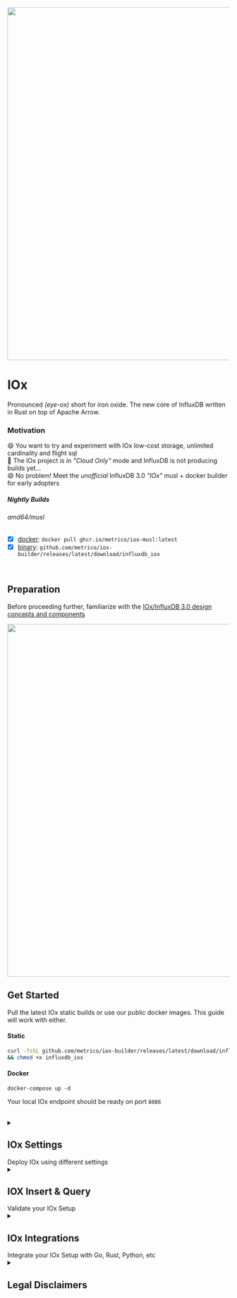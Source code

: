 <img src="https://pbs.twimg.com/profile_banners/1967601206/1682514855/1500x500" width=800>

# IOx
Pronounced _(eye-ox)_ short for iron oxide. The new core of InfluxDB written in Rust on top of Apache Arrow.

### Motivation
😄 You want to try and experiment with IOx low-cost storage, unlimited cardinality and flight sql<br>
🥵‍ The IOx project is in _"Cloud Only"_ mode and InfluxDB is not producing builds yet...<br>
😄 No problem! Meet the _unofficial_ InfluxDB 3.0 _"IOx"_ musl + docker builder for early adopters

##### Nightly Builds
###### amd64/musl
  - [x] [docker](https://github.com/metrico/iox-builder/pkgs/container/iox-musl): `docker pull ghcr.io/metrico/iox-musl:latest`
  - [x] [binary](https://github.com/metrico/iox-builder/releases): `github.com/metrico/iox-builder/releases/latest/download/influxdb_iox`

<br>

## Preparation

Before proceeding further, familiarize with the [IOx/InfluxDB 3.0 design concepts and components](https://www.influxdata.com/blog/influxdb-3-0-system-architecture/)

<img src="https://github.com/metrico/iox-community/assets/1423657/f31266ad-bcea-431b-abbc-839fa4660517" width=800>

<br>

## Get Started

Pull the latest IOx static builds or use our public docker images. This guide will work with either.

#### Static
```bash
curl -fsSL github.com/metrico/iox-builder/releases/latest/download/influxdb_iox -O \
&& chmod +x influxdb_iox
```

#### Docker
```
docker-compose up -d
```

Your local IOx endpoint should be ready on port `8086`

<br>
  
<details>
    <summary><h2>IOx Settings</h2> Deploy IOx using different settings</summary>  
  
This demo will launch IOx `router`, `querier`, `ingester` and `compactor` on the same host using local storage:

```mermaid
  graph TD;
      Router-->Ingester;
      Router-->Querier;
      Ingester-->Storage;
      Querier-->Storage;
      Compactor-->Storage;
      Ingester-->Metadata;
      Querier-->Metadata;
      Metadata-.->Postgres;
      Metadata-.->sqlite;
      Garbage-Collector-->Storage;
      Storage-.->S3;
      Storage-.->Filesystem;

   style Querier fill:#d9ead3ff
   style Ingester fill:#c9daf8ff
   style Compactor fill:#f4ccccff
   style Garbage-Collector fill:#ead1dcff

```

Each service uses a dedicated port for scaling and distribution. In this demo, nginx will proxy traffic between services.
  
<br>  

```
      - INFLUXDB_IOX_OBJECT_STORE=file
      - INFLUXDB_IOX_DB_DIR=/data
      - INFLUXDB_IOX_BUCKET=iox
      - INFLUXDB_IOX_CATALOG_DSN=sqlite:///data/catalog.sqlite
      - INFLUXDB_IOX_ROUTER_HTTP_BIND_ADDR=iox:8080
      - INFLUXDB_IOX_ROUTER_GRPC_BIND_ADDR=iox:8081
      - INFLUXDB_IOX_QUERIER_GRPC_BIND_ADDR=iox:8082
      - INFLUXDB_IOX_INGESTER_GRPC_BIND_ADDR=iox:8083
      - INFLUXDB_IOX_COMPACTOR_GRPC_BIND_ADDR=iox:8084
```

Each server needs an identifier for writing to object storage and as an identifier that is added to replicated writes, Write Buffer segments and Chunks. Must be unique in a group of connected or semi-connected IOx servers. Must be a number that can be represented by a 32-bit unsigned integer.

```
      - INFLUXDB_IOX_ID=1
```


The demo catalog uses *sqlite* by default. To enable persistent catalog using *postgres*, use the following:

```
      - INFLUXDB_IOX_CATALOG_DSN=postgres://postgres@localhost:5432/postgres
```

The demo stores to filesystem. To enable S3/R2/Minio object storage use the following parameters:

```
      - INFLUXDB_IOX_OBJECT_STORE=s3
      - AWS_ACCESS_KEY_ID=access_key_value
      - AWS_SECRET_ACCESS_KEY=secret_access_key_value
      - AWS_DEFAULT_REGION=us-east-2
      - INFLUXDB_IOX_BUCKET=bucket-name
      - AWS_ENDPOINT = http://minio:9000
```

For other storage options refer to [env example](https://github.com/metrico/iox-builder/blob/main/env.example)

### API Proxy

To emulate InfluxDB3.0 Cloud works, an nginx proxy is included to serve all IOx services from a single endpoint.
```
events {}
http {
  server {
    listen 8086;
    http2 on;
    location /api {
       proxy_pass_request_headers on;
       proxy_pass http://iox:8080;
    }
    location /health {
       proxy_pass http://iox:8080;
    }
    location / {
       proxy_pass_request_headers on;
       if ($http_content_type = "application/grpc") {
            grpc_pass iox:8082;
       }
       proxy_pass http://iox:8082;
    }
  }
}
```


</details>
  

<details>
    <summary><h2>IOX Insert & Query</h2> Validate your IOx Setup</summary>

<br>

Let's start testing and using your brand new IOx instance!  
  
### Health

Check the instance health: `curl http://127.0.0.1:8080/health`

The expected response is `OK`

### Insert

Insert a sample dataset using the Influx V2 API and line protocol to test the `router` API on port 8080

#### Metrics
```
wget -qO- "https://github.com/influxdata/influxdb_iox/raw/main/test_fixtures/lineproto/metrics.lp" | \
curl -v "http://127.0.0.1:8080/api/v2/write?org=company&bucket=sensors" --data-binary @-
```

#### Logs
```
echo 'syslog,appname=myapp,facility=console,host=myhost,hostname=myhost,severity=warning facility_code=14i,message="warning message here",severity_code=4i,procid="12345",timestamp=1434055562000000000,version=1' | \
 curl -v "http://127.0.0.1:8080/api/v2/write?org=company&bucket=logs" --data-binary @-
```

The expected response is `204`

### Query
Let's launch the `sql` client using the `querier` gRPC API on port 8082

* Using Binary: `./influxdb_iox --host http://localhost:8082 sql`
* Using Docker: `docker run -ti --rm ghcr.io/metrico/iox:latest --host http://iox:8082 sql`

#### [Datafusion SQL](https://github.com/influxdata/influxdb_iox/blob/main/docs/sql.md)

The first requirement is to choose a namespace _(or bucket)_ from the available ones:
```
> show namespaces;
+--------------+-----------------+
| namespace_id | name            |
+--------------+-----------------+
| 1            | company_sensors |
+--------------+-----------------+

> use company_sensors;
You are now in remote mode, querying namespace company_sensors
```

Once a namespace is selected, we can display any contained tables:
```
company_sensors> show tables;
+---------------+--------------------+-------------+------------+
| table_catalog | table_schema       | table_name  | table_type |
+---------------+--------------------+-------------+------------+
| public        | iox                | cpu         | BASE TABLE |
| public        | iox                | disk        | BASE TABLE |
| public        | iox                | diskio      | BASE TABLE |
| public        | iox                | mem         | BASE TABLE |
| public        | iox                | net         | BASE TABLE |
| public        | iox                | processes   | BASE TABLE |
| public        | iox                | swap        | BASE TABLE |
| public        | iox                | system      | BASE TABLE |
| public        | system             | queries     | BASE TABLE |
| public        | information_schema | tables      | VIEW       |
| public        | information_schema | views       | VIEW       |
| public        | information_schema | columns     | VIEW       |
| public        | information_schema | df_settings | VIEW       |
+---------------+--------------------+-------------+------------+
```

From any of the available tables, we can select data:

```
company_sensors> select count(*) from cpu;
+-----------------+
| COUNT(UInt8(1)) |
+-----------------+
| 248             |
+-----------------+
```

#### Metric Search
```
company_sensors> select * from cpu WHERE usage_idle <= 96 limit 1;
+------+---------------------------------+----------------------+-------------+------------------+-------------------+--------------+-----------+------------+---------------+-------------+-------------------+-------------------+
| cpu  | host                            | time                 | usage_guest | usage_guest_nice | usage_idle        | usage_iowait | usage_irq | usage_nice | usage_softirq | usage_steal | usage_system      | usage_user        |
+------+---------------------------------+----------------------+-------------+------------------+-------------------+--------------+-----------+------------+---------------+-------------+-------------------+-------------------+
| cpu0 | Andrews-MBP.hsd1.ma.comcast.net | 2020-06-11T16:52:00Z | 0.0         | 0.0              | 89.56262425447316 | 0.0          | 0.0       | 0.0        | 0.0           | 0.0         | 5.964214711729622 | 4.473161033797217 |
+------+---------------------------------+----------------------+-------------+------------------+-------------------+--------------+-----------+------------+---------------+-------------+-------------------+-------------------+
```

#### Log Search
##### LIKE
```
company_logs> select * from syslog WHERE message LIKE '%here%'

+---------+----------+---------------+--------+----------+----------------------+--------+----------+---------------+--------------------------------+----------------+---------+
| appname | facility | facility_code | host   | hostname | message              | procid | severity | severity_code | time                           | timestamp      | version |
+---------+----------+---------------+--------+----------+----------------------+--------+----------+---------------+--------------------------------+----------------+---------+
| myapp   | console  | 14            | myhost | myhost   | warning message here | 12345  | warning  | 4             | 2023-06-28T20:30:20.484236503Z | 1.434055562e18 | 1.0     |
+---------+----------+---------------+--------+----------+----------------------+--------+----------+---------------+--------------------------------+----------------+---------+
```
##### Regex
```
company_logs> select * from syslog WHERE message ~ '.+here'

+---------+----------+---------------+--------+----------+----------------------+--------+----------+---------------+--------------------------------+----------------+---------+
| appname | facility | facility_code | host   | hostname | message              | procid | severity | severity_code | time                           | timestamp      | version |
+---------+----------+---------------+--------+----------+----------------------+--------+----------+---------------+--------------------------------+----------------+---------+
| myapp   | console  | 14            | myhost | myhost   | warning message here | 12345  | warning  | 4             | 2023-06-28T20:30:20.484236503Z | 1.434055562e18 | 1.0     |
+---------+----------+---------------+--------+----------+----------------------+--------+----------+---------------+--------------------------------+----------------+---------+
```


</details>
                                                        
<details>
    <summary><h2>IOx Integrations</h2> Integrate your IOx Setup with Go, Rust, Python, etc</summary>  
  
> Official IOx FlightSQL clients:

  * [influxdb3-go](https://github.com/InfluxCommunity/influxdb3-go)
  * [influxdb3-js](https://github.com/InfluxCommunity/influxdb3-js)
  * [influxdb3-python](https://github.com/InfluxCommunity/influxdb3-python)
  * [influxdb3-java](https://github.com/InfluxCommunity/influxdb3-java)
  * [influxdb3-csharp](https://github.com/InfluxCommunity/influxdb3-csharp)

> Generic FlightSQL Drivers
  
  * [iox-community/python](https://github.com/metrico/iox-static-distro/tree/main/examples/python)
  * [iox-community/go](https://github.com/metrico/iox-static-distro/tree/main/examples/go)
  * [iox-community/rust](https://github.com/metrico/iox-static-distro/tree/main/examples/rust)
  * [influxdb-iox-client-go](https://github.com/influxdata/influxdb-iox-client-go)
  * [flightsql-dbapi-python](https://github.com/influxdata/flightsql-dbapi)
  * [influxdb_iox_client-rust](https://crates.io/crates/influxdb_iox_client)

  
<details>
    <summary><h3>Grafana</h3> Integrate your IOx Setup with Grafana</summary>  

  ### Grafana Client

Your service can be used with the [FlightSQL datasource](https://github.com/influxdata/grafana-flightsql-datasource) in Grafana:

![image](https://user-images.githubusercontent.com/1423657/239708678-8e947ae0-6710-4ae4-85c1-903f4c06b085.png)

Once ready, we can perform queries against our data using the FlightSQL query builder:

![image](https://user-images.githubusercontent.com/1423657/239708634-30b48942-d630-4feb-887d-5b6dc37f54d3.png)
                                                        
</details>

</details>

<details>
    <summary><h2>Legal Disclaimers</h2></summary>  
  
- All rights reserved by their respective owners. IOx and InfluxDB are a trademark of Influxdata.   
- This project is not connected or endorsed by Influxdata or the IOx project. Hopefully one day!
- Original, unstable, nightly. The IOx code is not modified in any way as part of the build process. 
  
</details>
